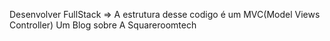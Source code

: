 Desenvolver FullStack 
=> A estrutura desse codigo é um MVC(Model Views Controller)
Um Blog sobre A Squareroomtech
